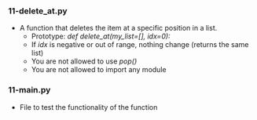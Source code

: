 ### 11-delete_at.py
-	A function that deletes the item at a specific position in a list.
	-	Prototype: _def delete_at(my_list=[], idx=0):_
	-	If _idx_ is negative or out of range, nothing change (returns the same list)
	-	You are not allowed to use _pop()_
	-	You are not allowed to import any module

### 11-main.py
-	File to test the functionality of the function
